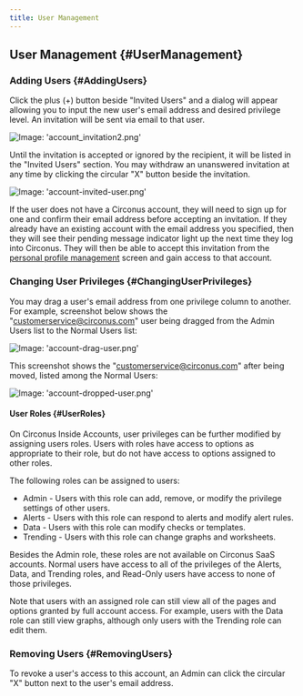 ```yaml
---
title: User Management
---
```


## User Management {#UserManagement}

### Adding Users {#AddingUsers}
Click the plus (+) button beside "Invited Users" and a dialog will appear allowing you to input the new user's email address and desired privilege level. An invitation will be sent via email to that user.

![Image: 'account_invitation2.png'](/images/circonus/account_invitation2.png)

Until the invitation is accepted or ignored by the recipient, it will be listed in the "Invited Users" section. You may withdraw an unanswered invitation at any time by clicking the circular "X" button beside the invitation.

![Image: 'account-invited-user.png'](/images/circonus/account-invited-user.png)

If the user does not have a Circonus account, they will need to sign up for one and confirm their email address before accepting an invitation. If they already have an existing account with the email address you specified, then they will see their pending message indicator light up the next time they log into Circonus. They will then be able to accept this invitation from the [personal profile management](/Administration/Profile) screen and gain access to that account.


### Changing User Privileges {#ChangingUserPrivileges}
You may drag a user's email address from one privilege column to another. For example, screenshot below shows the "customerservice@circonus.com" user being dragged from the Admin Users list to the Normal Users list:

![Image: 'account-drag-user.png'](/images/circonus/account-drag-user.png) 

This screenshot shows the "customerservice@circonus.com" after being moved, listed among the Normal Users:

![Image: 'account-dropped-user.png'](/images/circonus/account-dropped-user.png)


#### User Roles {#UserRoles}
On Circonus Inside Accounts, user privileges can be further modified by assigning users roles. Users with roles have access to options as appropriate to their role, but do not have access to options assigned to other roles.

The following roles can be assigned to users:
 * Admin - Users with this role can add, remove, or modify the privilege settings of other users.
 * Alerts - Users with this role can respond to alerts and modify alert rules.
 * Data - Users with this role can modify checks or templates.
 * Trending - Users with this role can change graphs and worksheets.

Besides the Admin role, these roles are not available on Circonus SaaS accounts. Normal users have access to all of the privileges of the Alerts, Data, and Trending roles, and Read-Only users have access to none of those privileges.

Note that users with an assigned role can still view all of the pages and options granted by full account access. For example, users with the Data role can still view graphs, although only users with the Trending role can edit them.


### Removing Users {#RemovingUsers}
To revoke a user's access to this account, an Admin can click the circular "X" button next to the user's email address.
